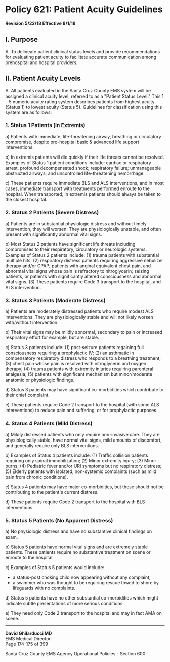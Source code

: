 # Policy 621: Patient Acuity Guidelines

**Revision 5/22/18 Effective 8/1/18**

## I. Purpose
A. To delineate patient clinical status levels and provide recommendations for evaluating patient acuity to facilitate accurate communication among prehospital and hospital providers.

## II. Patient Acuity Levels
A. All patients evaluated in the Santa Cruz County EMS system will be assigned a clinical acuity level, referred to as a "Patient Status Level." This 1 – 5 numeric acuity rating system describes patients from highest acuity (Status 1) to lowest acuity (Status 5). Guidelines for classification using this system are as follows:

### 1. Status 1 Patients (In Extremis)
a) Patients with immediate, life-threatening airway, breathing or circulatory compromise, despite pre-hospital basic & advanced life support interventions.

b) In extremis patients will die quickly if their life threats cannot be resolved. Examples of Status 1 patient conditions include: cardiac or respiratory arrest, profound decompensated shock; respiratory failure; unmanageable obstructed airways; and uncontrolled life-threatening hemorrhage.

c) These patients require immediate BLS and ALS interventions, and in most cases, immediate transport with treatments performed enroute to the hospital. When transported, in extremis patients should always be taken to the closest hospital.

### 2. Status 2 Patients (Severe Distress)
a) Patients are in substantial physiologic distress and without timely intervention, they will worsen. They are physiologically unstable, and often present with significantly abnormal vital signs.

b) Most Status 2 patients have significant life threats including compromises to their respiratory, circulatory or neurologic systems. Examples of Status 2 patients include:
   (1) trauma patients with substantial multiple hits;
   (2) respiratory distress patients requiring aggressive nebulizer therapy and/or CPAP; patients with anginal equivalent chest pain, and abnormal vital signs whose pain is refractory to nitroglycerin; seizing patients, or patients with significantly altered consciousness and abnormal vital signs.
   (3) These patients require Code 3 transport to the hospital, and ALS intervention.

### 3. Status 3 Patients (Moderate Distress)
a) Patients are moderately distressed patients who require modest ALS interventions. They are physiologically stable and will not likely worsen with/without intervention.

b) Their vital signs may be mildly abnormal, secondary to pain or increased respiratory effort for example, but are stable.

c) Status 3 patients include:
   (1) post-seizure patients regaining full consciousness requiring a prophylactic IV;
   (2) an asthmatic in compensatory respiratory distress who responds to a breathing treatment;
   (3) chest pain whose pain is resolved with nitroglycerin and oxygen therapy;
   (4) trauma patients with extremity injuries requiring parenteral analgesia;
   (5) patients with significant mechanism but minor/moderate anatomic or physiologic findings.

d) Status 3 patients may have significant co-morbidities which contribute to their chief complaint.

e) These patients require Code 2 transport to the hospital (with some ALS interventions) to reduce pain and suffering, or for prophylactic purposes.

### 4. Status 4 Patients (Mild Distress)
a) Mildly distressed patients who only require non-invasive care. They are physiologically stable, have normal vital signs, mild amounts of discomfort, and generally require only BLS interventions.

b) Examples of Status 4 patients include:
   (1) Traffic collision patients requiring only spinal immobilization;
   (2) Minor extremity injury;
   (3) Minor burns;
   (4) Pediatric fever and/or URI symptoms but no respiratory distress;
   (5) Elderly patients with isolated, non-systemic complaints (such as mild pain from chronic conditions).

c) Status 4 patients may have major co-morbidities, but these should not be contributing to the patient's current distress.

d) These patients require Code 2 transport to the hospital with BLS interventions.

### 5. Status 5 Patients (No Apparent Distress)
a) No physiologic distress and have no substantive clinical findings on exam.

b) Status 5 patients have normal vital signs and are extremely stable patients. These patients require no substantive treatment on scene or enroute to the hospital.

c) Examples of Status 5 patients would include:
   - a status-post choking child now appearing without any complaint,
   - a swimmer who was thought to be requiring rescue towed to shore by lifeguards with no complaints.

d) Status 5 patients have no other substantial co-morbidities which might indicate subtle presentations of more serious conditions.

e) They need only Code 2 transport to the hospital and may in fact AMA on scene.

---

**David Ghilarducci MD**  
EMS Medical Director  
Page 174-175 of 399

Santa Cruz County EMS Agency Operational Policies - Section 600

